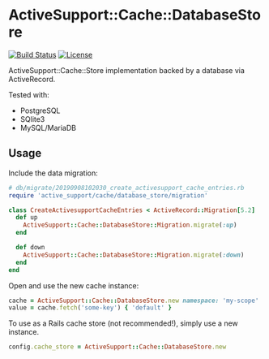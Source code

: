 # ActiveSupport::Cache::DatabaseStore

[![Build Status](https://travis-ci.org/bsm/activesupport-cache-database.png?branch=master)](https://travis-ci.org/bsm/activesupport-cache-database)
[![License](https://img.shields.io/badge/License-Apache%202.0-blue.svg)](https://opensource.org/licenses/Apache-2.0)

ActiveSupport::Cache::Store implementation backed by a database via ActiveRecord.

Tested with:

- PostgreSQL
- SQlite3
- MySQL/MariaDB

## Usage

Include the data migration:

```ruby
# db/migrate/20190908102030_create_activesupport_cache_entries.rb
require 'active_support/cache/database_store/migration'

class CreateActivesupportCacheEntries < ActiveRecord::Migration[5.2]
  def up
    ActiveSupport::Cache::DatabaseStore::Migration.migrate(:up)
  end

  def down
    ActiveSupport::Cache::DatabaseStore::Migration.migrate(:down)
  end
end
```

Open and use the new cache instance:

```ruby
cache = ActiveSupport::Cache::DatabaseStore.new namespace: 'my-scope'
value = cache.fetch('some-key') { 'default' }
```

To use as a Rails cache store (not recommended!), simply use a new instance.

```ruby
config.cache_store = ActiveSupport::Cache::DatabaseStore.new
```

